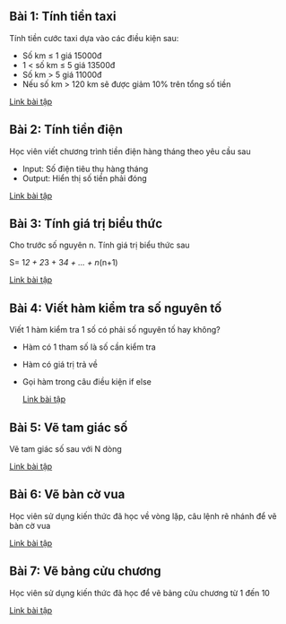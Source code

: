 ## Bài 1: Tính tiền taxi

Tính tiền cước taxi dựa vào các điều kiện sau:

- Số km ≤ 1 giá 15000đ
- 1 < số km ≤ 5 giá 13500đ
- Số km > 5 giá 11000đ
- Nếu số km > 120 km sẽ được giảm 10% trên tổng số tiền

[Link bài tập](./ex01.html)

## Bài 2: Tính tiền điện

Học viên viết chương trình tiền điện hàng tháng theo yêu cầu sau

- Input: Số điện tiêu thụ hàng tháng
- Output: Hiển thị số tiền phải đóng

[Link bài tập](./ex02.html)

## Bài 3: Tính giá trị biểu thức

Cho trước số nguyên n. Tính giá trị biểu thức sau

S= 1*2 + 2*3 + 3*4 + ... + n*(n+1)

[Link bài tập](./ex03.html)

## Bài 4: Viết hàm kiểm tra số nguyên tố

Viết 1 hàm kiểm tra 1 số có phải số nguyên tố hay không?

- Hàm có 1 tham số là số cần kiểm tra
- Hàm có giá trị trả về
- Gọi hàm trong câu điều kiện if else

  [Link bài tập](./ex04.html)

## Bài 5: Vẽ tam giác số

Vẽ tam giác số sau với N dòng

[Link bài tập](./ex05.html)

## Bài 6: Vẽ bàn cờ vua

Học viên sử dụng kiến thức đã học về vòng lặp, câu lệnh rẽ nhánh để vẽ bàn cờ vua

[Link bài tập](./ex06.html)

## Bài 7: Vẽ bảng cửu chương

Học viên sử dụng kiến thức đã học để vẽ bảng cửu chương từ 1 đến 10

[Link bài tập](./ex07.html)
